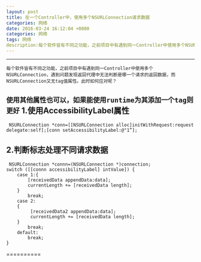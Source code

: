 ```yaml
---
layout: post
title: 在一个Controller中，使用多个NSURLConnection请求数据
categories: 网络
date: 2016-03-24 16:12:04 +0800
categories: 网络
tags: 网络
description:每个软件皆有不同之功能，之前项目中有遇到同一Controller中使用多个NSURLConnection，遇到问题发现返回代理中无法判断是哪一个请求的返回数据，而NSURLConnection又无tag值属性。此时如何应对呢？
---
```

---

    每个软件皆有不同之功能，之前项目中有遇到同一Controller中使用多个NSURLConnection，遇到问题发现返回代理中无法判断是哪一个请求的返回数据，而NSURLConnection又无tag值属性。此时如何应对呢？
`使用其他属性也可以，如果能使用runtime为其添加一个tag则更好`
**1.使用AccessibilityLabel属性**
---
     NSURLConnection *conn=[[NSURLConnection alloc]initWithRequest:request delegate:self];[conn setAccessibilityLabel:@"1”];
**2.判断标志处理不同请求数据**
---
     NSURLConnection *connn=(NSURLConnection *)connection;
    switch ([[connn accessibilityLabel] intValue]) {
        case 1:{
            [receivedData appendData:data];
            currentLength += [receivedData length];
        }
            break;
        case 2:
        {
             [receivedData2 appendData:data];
             currentLength += [receivedData length];
        }
            break;
        default:
            break;
    }
==========
